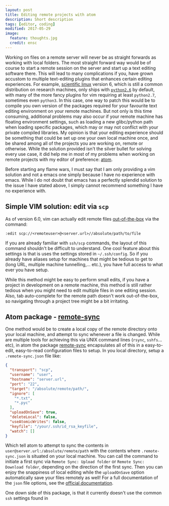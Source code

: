 ```yaml
---
layout: post
title: Editing remote projects with atom
description: Short description
tags: [editor, coding]
modified: 2017-05-29
image:
  feature: thoughts.jpg
  credit: ensc
---
```


Working on files on a remote server will never be as straight forwards as working with local folders.
The most straight forward way would be of course to start a remote session on the server and start up a text editing software there.
This will lead to many complications if you, have grown accustom to multiple text-editing plugins that enhances certain editing experiences.
For example, [scientific linux](https://www.scientificlinux.org/) version 6, which is still a common distribution on research machines, only ships with [`python2.6`](http://ftp.scientificlinux.org/linux/scientific/6.9/x86_64/os/Packages/) by default, with many of the more fancy plugins for vim requiring at least `python2.7`, sometimes even `python3`.
In this case, one way to patch this would be to compile you own version of the packages required for your favourite text editing environment on your remote machines.
But not only is this time consuming, additional problems may also occur if your remote machine has floating environment settings, such as loading a new glibc/python path when loading specific packages, which may or may not conflict with your private compiled libraries.
My opinion is that your editing experience should be something that could be set up one your own local machine once, and be shared among all of the projects you are working on, remote or otherwise.
While the solution provided isn't the silver bullet for solving every use case, it did help me in most of my problems when working on remote projects with my editor of preference: [atom](https://atom.io/).

Before starting any flame wars, I must say that I am only providing a vim solution and not a emacs one simply because I have no experience with emacs. While I do not doubt that emacs has a perfectly splendid solution to the issue I have stated above, I simply cannot recommend something I have no experience with.

## Simple VIM solution: edit via `scp`
As of version 6.0, vim can actually edit remote files [out-of-the-box](http://vim.wikia.com/wiki/Editing_remote_files_via_scp_in_vim) via the command:

```
:edit scp://<remoteuser>@<server.url>//absolute/path/to/file
```

If you are already familiar with `ssh/scp` commands, the layout of this command shouldn't be difficult to understand. One cool feature about this settings is that is uses the settings stored in `~/.ssh/config`. So if you already have aliases setup for machines that might be tedious to get to (long URL, multiple machine tunnelling,... etc.),  you have full access to what ever you have setup.

While this method might be easy to perform small edits, if you have a project in development on a remote machine, this method is still rather tedious when you might need to edit multiple files in one editing session.
Also, tab auto-complete for the remote path doesn't work out-of-the-box, so navigating through a project tree might be a bit irritating.

## Atom package - [remote-sync](https://atom.io/packages/remote-sync)
One method would be to create a local copy of the remote directory onto your local machine, and attempt to sync whenever a file is changed.
While are multiple tools for achieving this via UNIX command lines (`rsync`, `sshfs`... etc), in atom the package [remote-sync](https://atom.io/packages/remote-sync) encapsulates all of this in a easy-to-edit, easy-to-read configuration files to setup.
In you local directory, setup a `.remote-sync.json` file like:

```json
{
  "transport": "scp",
  "username": "user",
  "hostname": "server.url",
  "port": "22",
  "target": "/absolute/remote/path/",
  "ignore": [
    "*.txt",
    "*.pyc"
  ],
  "uploadOnSave": true,
  "deleteLocal": false,
  "useAtomicWrites": false,
  "keyfile": "/your/.ssh/id_rsa_keyfile",
  "watch": []
}
```

Which tell atom to attempt to sync the contents in `user@server.url:/absolute/remote/path` with the contents where `.remote-sync.json` is situated on your local machine.
You can call the command to initiate a first sync via `Remote Sync: Upload folder` or `Remote Sync: Download folder`, depending on the direction of the first sync.
Then you can enjoy the snappiness of local editing while the `uploadOnSave` option automatically save your files remotely as well!
For a full documentation of the `json` file options, see the [official documentation](https://atom.io/packages/remote-sync).

One down side of this package, is that it currently doesn't use the common `ssh` settings found in

